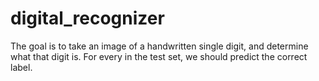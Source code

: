 # digital_recognizer
The goal is to take an image of a handwritten single digit, and determine what that digit is. For every in the test set, we should predict the correct label.
